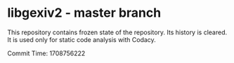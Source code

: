 # libgexiv2 - master branch

This repository contains frozen state of the repository.
Its history is cleared. It is used only for static code
analysis with Codacy.

Commit Time: 1708756222